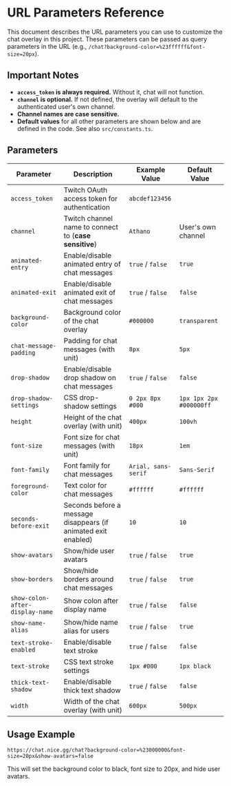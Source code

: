 # URL Parameters Reference

This document describes the URL parameters you can use to customize the chat overlay in this project. These parameters can be passed as query parameters in the URL (e.g., `/chat?background-color=%23ffffff&font-size=20px`).

## Important Notes

- **`access_token` is always required.** Without it, chat will not function.
- **`channel` is optional.** If not defined, the overlay will default to the authenticated user's own channel.
- **Channel names are case sensitive.**
- **Default values** for all other parameters are shown below and are defined in the code. See also `src/constants.ts`.

## Parameters

| Parameter                       | Description                                                    | Example Value       | Default Value           |
| ------------------------------- | -------------------------------------------------------------- | ------------------- | ----------------------- |
| `access_token`                  | Twitch OAuth access token for authentication                   | `abcdef123456`      |                         |
| `channel`                       | Twitch channel name to connect to (**case sensitive**)         | `Athano`            | User's own channel      |
| `animated-entry`                | Enable/disable animated entry of chat messages                 | `true` / `false`    | `true`                  |
| `animated-exit`                 | Enable/disable animated exit of chat messages                  | `true` / `false`    | `false`                 |
| `background-color`              | Background color of the chat overlay                           | `#000000`           | `transparent`           |
| `chat-message-padding`          | Padding for chat messages (with unit)                          | `8px`               | `5px`                   |
| `drop-shadow`                   | Enable/disable drop shadow on chat messages                    | `true` / `false`    | `false`                 |
| `drop-shadow-settings`          | CSS drop-shadow settings                                       | `0 2px 8px #000`    | `1px 1px 2px #000000ff` |
| `height`                        | Height of the chat overlay (with unit)                         | `400px`             | `100vh`                 |
| `font-size`                     | Font size for chat messages (with unit)                        | `18px`              | `1em`                   |
| `font-family`                   | Font family for chat messages                                  | `Arial, sans-serif` | `Sans-Serif`            |
| `foreground-color`              | Text color for chat messages                                   | `#ffffff`           | `#ffffff`               |
| `seconds-before-exit`           | Seconds before a message disappears (if animated exit enabled) | `10`                | `10`                    |
| `show-avatars`                  | Show/hide user avatars                                         | `true` / `false`    | `true`                  |
| `show-borders`                  | Show/hide borders around chat messages                         | `true` / `false`    | `true`                  |
| `show-colon-after-display-name` | Show colon after display name                                  | `true` / `false`    | `false`                 |
| `show-name-alias`               | Show/hide name alias for users                                 | `true` / `false`    | `true`                  |
| `text-stroke-enabled`           | Enable/disable text stroke                                     | `true` / `false`    | `false`                 |
| `text-stroke`                   | CSS text stroke settings                                       | `1px #000`          | `1px black`             |
| `thick-text-shadow`             | Enable/disable thick text shadow                               | `true` / `false`    | `false`                 |
| `width`                         | Width of the chat overlay (with unit)                          | `600px`             | `500px`                 |

## Usage Example

```
https://chat.nice.gg/chat?background-color=%23000000&font-size=20px&show-avatars=false
```

This will set the background color to black, font size to 20px, and hide user avatars.
